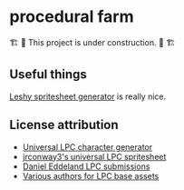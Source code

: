 # procedural farm

🏗 🚧 This project is under construction. 🚧 🏗

## Useful things

[Leshy spritesheet generator](https://www.leshylabs.com/apps/sstool/) is really nice.


## License attribution

- [Universal LPC character generator](http://gaurav.munjal.us/Universal-LPC-Spritesheet-Character-Generator/)
- [jrconway3's universal LPC spritesheet](https://github.com/jrconway3/Universal-LPC-spritesheet)
- [Daniel Eddeland LPC submissions](https://opengameart.org/content/lpc-farming-tilesets-magic-animations-and-ui-elements)
- [Various authors for LPC base assets](/lpc_base_credits.txt)

